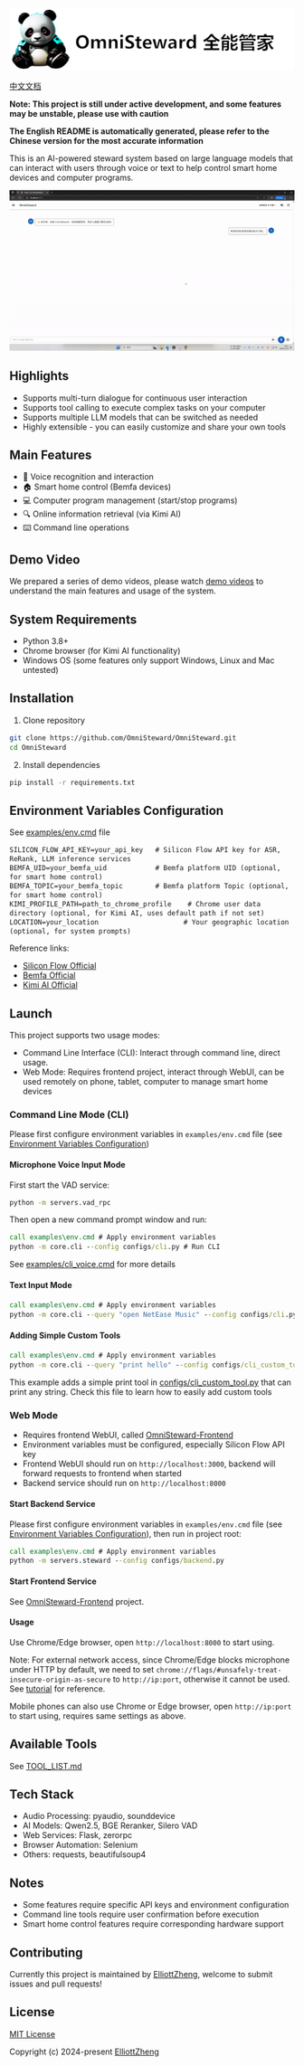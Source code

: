 ![OmniSteward 全能管家](./assets/logo.png)

[中文文档](README_zh.md)

**Note: This project is still under active development, and some features may be unstable, please use with caution**

**The English README is automatically generated, please refer to the Chinese version for the most accurate information**

This is an AI-powered steward system based on large language models that can interact with users through voice or text to help control smart home devices and computer programs.

![image](./assets/multi-round.gif)

## Highlights

- Supports multi-turn dialogue for continuous user interaction
- Supports tool calling to execute complex tasks on your computer
- Supports multiple LLM models that can be switched as needed
- Highly extensible - you can easily customize and share your own tools

## Main Features

- 🎤 Voice recognition and interaction
- 🏠 Smart home control (Bemfa devices)
- 💻 Computer program management (start/stop programs)
- 🔍 Online information retrieval (via Kimi AI)
- ⌨️ Command line operations

## Demo Video

We prepared a series of demo videos, please watch [demo videos](https://youtube.com/playlist?list=PLB-gnx_vrV9nFWHbZbxfktOPmHv7llkQZ&si=ZcZVOO6mfteR120a) to understand the main features and usage of the system.


## System Requirements

- Python 3.8+
- Chrome browser (for Kimi AI functionality)
- Windows OS (some features only support Windows, Linux and Mac untested)

## Installation

1. Clone repository
```bash
git clone https://github.com/OmniSteward/OmniSteward.git
cd OmniSteward
```

2. Install dependencies
```bash
pip install -r requirements.txt
```

## Environment Variables Configuration
See [examples/env.cmd](examples/env.cmd) file
```
SILICON_FLOW_API_KEY=your_api_key   # Silicon Flow API key for ASR, ReRank, LLM inference services
BEMFA_UID=your_bemfa_uid            # Bemfa platform UID (optional, for smart home control)
BEMFA_TOPIC=your_bemfa_topic        # Bemfa platform Topic (optional, for smart home control)
KIMI_PROFILE_PATH=path_to_chrome_profile    # Chrome user data directory (optional, for Kimi AI, uses default path if not set)
LOCATION=your_location                     # Your geographic location (optional, for system prompts)
```
Reference links:
- [Silicon Flow Official](https://siliconflow.cn/zh-cn/siliconcloud)
- [Bemfa Official](https://bemfa.com/)
- [Kimi AI Official](https://kimi.moonshot.cn/)

## Launch

This project supports two usage modes:
- Command Line Interface (CLI): Interact through command line, direct usage.
- Web Mode: Requires frontend project, interact through WebUI, can be used remotely on phone, tablet, computer to manage smart home devices

### Command Line Mode (CLI)

Please first configure environment variables in `examples/env.cmd` file (see [Environment Variables Configuration](#environment-variables-configuration))

#### Microphone Voice Input Mode

First start the VAD service:
```cmd
python -m servers.vad_rpc
```

Then open a new command prompt window and run:
```cmd
call examples\env.cmd # Apply environment variables
python -m core.cli --config configs/cli.py # Run CLI
```
See [examples/cli_voice.cmd](examples/cli_voice.cmd) for more details

#### Text Input Mode

```cmd
call examples\env.cmd # Apply environment variables
python -m core.cli --query "open NetEase Music" --config configs/cli.py
```

#### Adding Simple Custom Tools
```cmd
call examples\env.cmd # Apply environment variables
python -m core.cli --query "print hello" --config configs/cli_custom_tool.py
```
This example adds a simple print tool in [configs/cli_custom_tool.py](configs/cli_custom_tool.py) that can print any string. Check this file to learn how to easily add custom tools

### Web Mode

- Requires frontend WebUI, called [OmniSteward-Frontend](https://github.com/OmniSteward/OmniSteward-Frontend)
- Environment variables must be configured, especially Silicon Flow API key
- Frontend WebUI should run on `http://localhost:3000`, backend will forward requests to frontend when started
- Backend service should run on `http://localhost:8000`

#### Start Backend Service

Please first configure environment variables in `examples/env.cmd` file (see [Environment Variables Configuration](#environment-variables-configuration)), then run in project root:
```cmd
call examples\env.cmd # Apply environment variables
python -m servers.steward --config configs/backend.py
```

#### Start Frontend Service

See [OmniSteward-Frontend](https://github.com/OmniSteward/OmniSteward-Frontend) project.

#### Usage
Use Chrome/Edge browser, open `http://localhost:8000` to start using.

Note: For external network access, since Chrome/Edge blocks microphone under HTTP by default, we need to set `chrome://flags/#unsafely-treat-insecure-origin-as-secure` to `http://ip:port`, otherwise it cannot be used. See [tutorial](https://blog.csdn.net/zwj1030711290/article/details/125425877) for reference.

Mobile phones can also use Chrome or Edge browser, open `http://ip:port` to start using, requires same settings as above.

## Available Tools

See [TOOL_LIST.md](docs/TOOL_LIST.md)

## Tech Stack

- Audio Processing: pyaudio, sounddevice
- AI Models: Qwen2.5, BGE Reranker, Silero VAD
- Web Services: Flask, zerorpc
- Browser Automation: Selenium
- Others: requests, beautifulsoup4

## Notes

- Some features require specific API keys and environment configuration
- Command line tools require user confirmation before execution
- Smart home control features require corresponding hardware support


## Contributing

Currently this project is maintained by [ElliottZheng](https://github.com/ElliottZheng), welcome to submit issues and pull requests!


## License

[MIT License](LICENSE)

Copyright (c) 2024-present [ElliottZheng](https://github.com/ElliottZheng)
